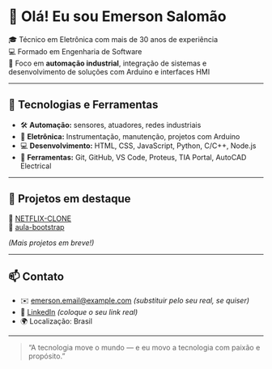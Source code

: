 # 👋 Olá! Eu sou Emerson Salomão

🎓 Técnico em Eletrônica com mais de 30 anos de experiência  
💻 Formado em Engenharia de Software  
🔧 Foco em **automação industrial**, integração de sistemas e desenvolvimento de soluções com Arduino e interfaces HMI

---

## 🚀 Tecnologias e Ferramentas

- 🛠️ **Automação:**  sensores, atuadores, redes industriais  
- 🔌 **Eletrônica:** Instrumentação, manutenção, projetos com Arduino  
- 💻 **Desenvolvimento:** HTML, CSS, JavaScript, Python, C/C++, Node.js  
- 🧰 **Ferramentas:** Git, GitHub, VS Code, Proteus, TIA Portal, AutoCAD Electrical

---

## 📘 Projetos em destaque

🔗 [NETFLIX-CLONE](https://github.com/EmersonSalomao/NETFLIX-CLONE)  
🔗 [aula-bootstrap](https://github.com/EmersonSalomao/aula-bootstrap)

*(Mais projetos em breve!)*

---

## 📫 Contato

- ✉️ emerson.email@example.com *(substituir pelo seu real, se quiser)*
- 🔗 [LinkedIn](https://www.linkedin.com/in/seu-perfil) *(coloque o seu link real)*
- 🌍 Localização: Brasil

---

> “A tecnologia move o mundo — e eu movo a tecnologia com paixão e propósito.”

